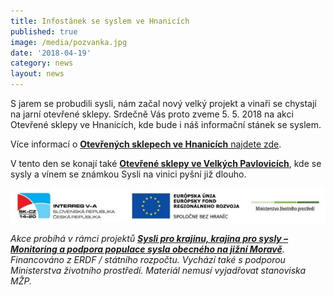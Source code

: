 ```yaml
---
title: Infostánek se syslem ve Hnanicích
published: true
image: /media/pozvanka.jpg
date: '2018-04-19'
category: news
layout: news
---
```

S jarem se probudili sysli, nám začal nový velký projekt a vinaři se chystají na jarní otevřené sklepy. Srdečně Vás proto zveme 5. 5. 2018 na akci Otevřené sklepy ve Hnanicích, kde bude i náš informační stánek se syslem.

Více informací o [**Otevřených sklepech ve Hnanicích** najdete zde](https://www.wineofczechrepublic.cz/akce-a-novinky/kalendar-akci/10563-otevrene-sklepy-hnanice.html).

V tento den se konají také [**Otevřené sklepy ve Velkých Pavlovicích**](http://www.vinozvelkychpavlovic.cz/majove-otevrene-sklepy-2018), kde se sysly a vínem se známkou Sysli na vinici pyšní již dlouho.

![](/media/logo_irrva-a-mzp_lezato_610.jpg)

_Akce probíhá v rámci projektů [**Sysli pro krajinu, krajina pro sysly – Monitoring a podpora populace sysla obecného na jižní Moravě**](http://www.syslinavinici.cz/o-nas/projekty/sysli-pro-krajinu-krajina-pro-sysly). Financováno z ERDF / státního rozpočtu. Vychází také s podporou Ministerstva životního prostředí. Materiál nemusí vyjadřovat stanoviska MŽP._
